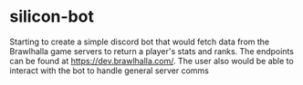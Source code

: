 # silicon-bot
Starting to create a simple discord bot that would fetch data from the Brawlhalla game servers to return a player's stats and ranks. The endpoints can be found at https://dev.brawlhalla.com/.
The user also would be able to interact with the bot to handle general server comms
